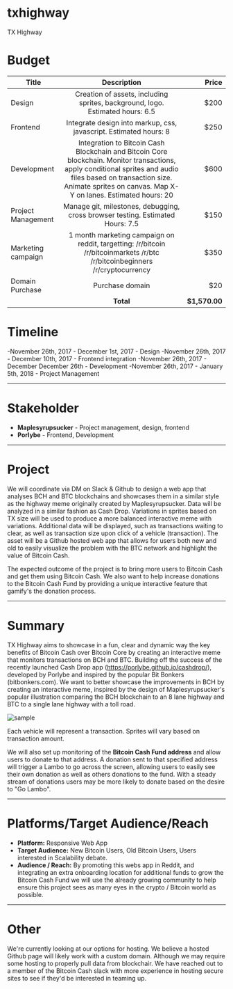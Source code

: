 # txhighway
TX Highway


Budget
===

| Title         | Description           | Price  |
| ------------- |:-------------:| -----:|
| Design      | Creation of assets, including sprites, background, logo. Estimated hours: 6.5  | $200 |
| Frontend      | Integrate design into markup, css, javascript. Estimated hours: 8  | $250 |
| Development      | Integration to Bitcoin Cash Blockchain and Bitcoin Core blockchain. Monitor transactions, apply conditional sprites and audio files based on transaction size. Animate sprites on canvas. Map X-Y on lanes. Estimated hours: 20     |   $600 |
| Project Management  | Manage git, milestones, debugging, cross browser testing. Estimated Hours: 7.5     |    $150 |
| Marketing campaign | 1 month marketing campaign on reddit, targetting: /r/bitcoin /r/bitcoinmarkets /r/btc /r/bitcoinbeginners /r/cryptocurrency | $350|
|Domain Purchase | Purchase domain | $20 |
| | **Total** | **$1,570.00**|

Timeline
===

-November 26th, 2017 - December 1st, 2017 - Design 
-November 26th, 2017 - December 10th, 2017 - Frontend integration
-November 26th, 2017 - December December 26th - Development
-November 26th, 2017 - January 5th, 2018 - Project Management

___

Stakeholder
===

+ **Maplesyrupsucker** - Project management, design, frontend
+ **Porlybe** - Frontend, Development

___

Project
===

We will coordinate via DM on Slack & Github to design a web app that analyses BCH and BTC blockchains and showcases them in a similar style as the highway meme originally created by Maplesyrupsucker. Data will be analyzed in a similar fashion as Cash Drop. Variations in sprites based on TX size will be used to produce a more balanced interactive meme with variations. Additional data will be displayed, such as transactions waiting to clear, as well as transaction size upon click of a vehicle (transaction). The asset will be a Github hosted web app that allows for users both new and old to easily visualize the problem with the BTC network and highlight the value of Bitcoin Cash.  

The expected outcome of the project is to bring more users to Bitcoin Cash and get them using Bitcoin Cash. We also want to help increase donations to the Bitcoin Cash Fund by providing a unique interactive feature that gamify's the donation process.

___

Summary
===

TX Highway aims to showcase in a fun, clear and dynamic way the key benefits of Bitcoin Cash over Bitcoin Core by creating an interactive meme that monitors transactions on BCH and BTC. Building off the success of the recently launched Cash Drop app (https://porlybe.github.io/cashdrop/), developed by Porlybe and inspired by the popular Bit Bonkers (bitbonkers.com). We want to better showcase the improvements in BCH by creating an interactive meme, inspired by the design of Maplesyrupsucker's popular illustration comparing the BCH blockchain to an 8 lane highway and BTC to a single lane highway with a toll road. 

![sample](https://puu.sh/ytDPL/5e6d00e149.png "Sample")

Each vehicle will represent a transaction. Sprites will vary based on transaction amount. 

We will also set up monitoring of the **Bitcoin Cash Fund address** and allow users to donate to that address. A donation sent to that specified address will trigger a Lambo to go across the screen, allowing users to easily see their own donation as well as others donations to the fund. With a steady stream of donations users may be more likely to donate based on the desire to "Go Lambo".

___


Platforms/Target Audience/Reach
===

+ **Platform:** Responsive Web App
+ **Target Audience:** New Bitcoin Users, Old Bitcoin Users, Users interested in Scalability debate.
+ **Audience / Reach:** By promoting this webs app in Reddit, and integrating an extra onboarding location for additional funds to grow the Bitcoin Cash Fund we will use the already growing community to help ensure this project sees as many eyes in the crypto / Bitcoin world as possible.

___

Other
===

We're currently looking at our options for hosting. We believe a hosted Github page will likely work with a custom domain. Although we may require some hosting to properly pull data from blockchair. We have reached out to a member of the Bitcoin Cash slack with more experience in hosting secure sites to see if they'd be interested in teaming up. 
